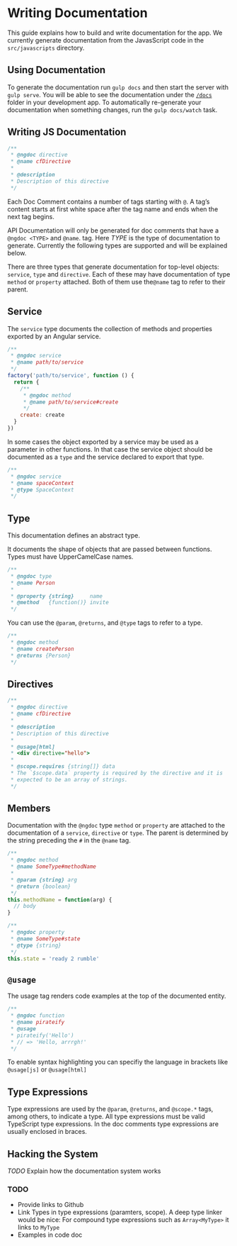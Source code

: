 Writing Documentation
=====================

This guide explains how to build and write documentation for the app.
We currently generate documentation from the JavasScript code in the
`src/javascripts` directory.


## Using Documentation

To generate the documentation run `gulp docs` and then start the server
with `gulp serve`. You will be able to see the documentation under the
[`/docs`](http://app.joistio.com:8888/docs) folder in your development app.
To automatically re-generate your documentation when something changes,
run the `gulp docs/watch` task.


## Writing JS Documentation

~~~javascript
/**
 * @ngdoc directive
 * @name cfDirective
 *
 * @description
 * Description of this directive
 */
~~~

Each Doc Comment contains a number of tags starting with `@`. A tag’s
content starts at first white space after the tag name and ends when
the next tag begins.

API Documentation will only be generated for doc comments that have a
`@ngdoc <TYPE>` and `@name`. tag. Here *TYPE* is the type of documentation to
generate. Currently the following types are supported and will be
explained below.

There are three types that generate documentation for top-level objects:
`service`, `type` and `directive`. Each of these may have documentation of type
`method` or `property` attached. Both of them use the`@name` tag to refer to
their parent.

## Service

The `service` type documents the collection of methods and properties exported
by an Angular service.

~~~js
/**
 * @ngdoc service
 * @name path/to/service
 */
factory('path/to/service', function () {
  return {
    /**
     * @ngdoc method
     * @name path/to/service#create
     */
    create: create
  }
})
~~~

In some cases the object exported by a service may be used as a parameter in
other functions. In that case the service object should be documented as a
`type` and the service declared to export that type.
~~~js
/**
 * @ngdoc service
 * @name spaceContext
 * @type SpaceContext
 */
~~~


## Type

This documentation defines an abstract type.

It documents the shape of objects that are passed between functions. Types must
have UpperCamelCase names.

~~~js
/**
 * @ngdoc type
 * @name Person
 *
 * @property {string}     name
 * @method   {function()} invite
 */
~~~

You can use the `@param`, `@returns`, and `@type` tags to refer to a type.
~~~js
/**
 * @ngdoc method
 * @name createPerson
 * @returns {Person}
 */
~~~

## Directives

~~~javascript
/**
 * @ngdoc directive
 * @name cfDirective
 *
 * @description
 * Description of this directive
 *
 * @usage[html]
 * <div directive="hello">
 *
 * @scope.requires {string[]} data
 * The `$scope.data` property is required by the directive and it is
 * expected to be an array of strings.
 */
~~~

## Members

Documentation with the `@ngdoc` type `method` or `property` are attached to the
documentation of a `service`, `directive` or `type`. The parent is determined by
the string preceding the `#` in the `@name` tag.

~~~js
/**
 * @ngdoc method
 * @name SomeType#methodName
 *
 * @param {string} arg
 * @return {boolean}
 */
this.methodName = function(arg) {
  // body
}

/**
 * @ngdoc property
 * @name SomeType#state
 * @type {string}
 */
this.state = 'ready 2 rumble'
~~~

## `@usage`

The usage tag renders code examples at the top of the documented
entity.

~~~js
/**
 * @ngdoc function
 * @name pirateify
 * @usage
 * pirateify('Hello')
 * // => 'Hello, arrrgh!'
 */
~~~

To enable syntax highlighting you can specifiy the language in brackets
like `@usage[js]` or `@usage[html]`

## Type Expressions

Type expressions are used by the `@param`, `@returns`, and `@scope.*`
tags, among others, to indicate a type. All type expressions must be
valid TypeScript type expressions. In the doc comments type expressions
are usually enclosed in braces.


## Hacking the System

*TODO* Explain how the documentation system works

### TODO

* Provide links to Github
* Link Types in type expressions (paramters, scope). A deep type linker
  would be nice: For compound type expressions such as `Array<MyType>`
  it links to `MyType`
* Examples in code doc
